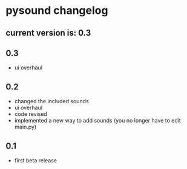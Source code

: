 # pysound changelog
## current version is: 0.3

## 0.3
 - ui overhaul

## 0.2 
 - changed the included sounds
 - ui overhaul
 - code revised
 - implemented a new way to add sounds (you no longer have to edit main.py)

## 0.1
 - first beta release